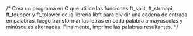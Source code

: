 /*
Crea un programa en C que utilice las funciones ft_split, ft_strmapi, ft_toupper y ft_tolower de la librería libft para dividir una cadena de entrada en palabras, luego transformar las letras en cada palabra a mayúsculas y minúsculas alternadas. Finalmente, imprime las palabras resultantes.
*/

